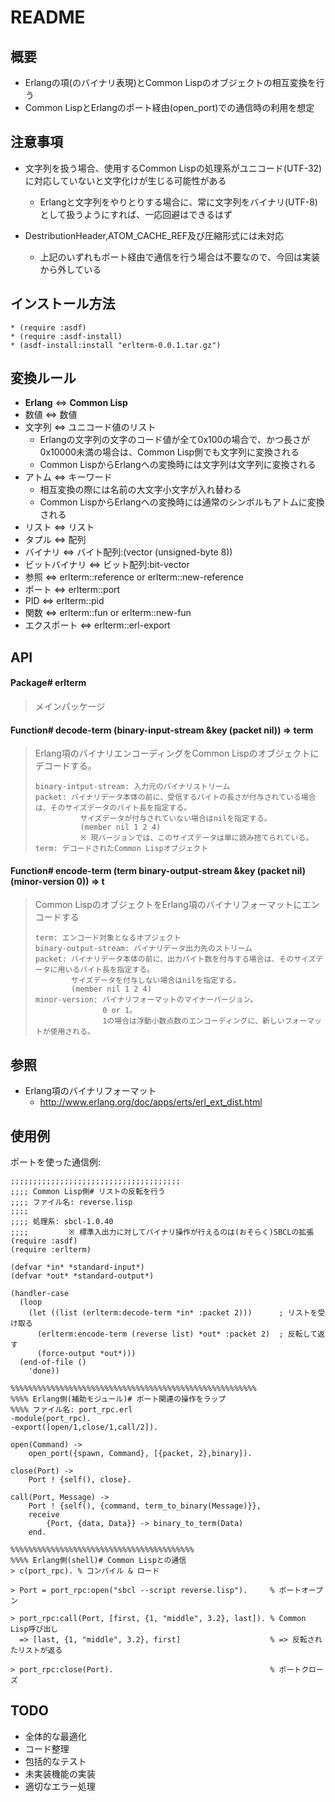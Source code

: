 # README
## 概要
- Erlangの項(のバイナリ表現)とCommon Lispのオブジェクトの相互変換を行う
- Common LispとErlangのポート経由(open_port)での通信時の利用を想定

## 注意事項
- 文字列を扱う場合、使用するCommon Lispの処理系がユニコード(UTF-32)に対応していないと文字化けが生じる可能性がある
  - Erlangと文字列をやりとりする場合に、常に文字列をバイナリ(UTF-8)として扱うようにすれば、一応回避はできるはず

- DestributionHeader,ATOM_CACHE_REF及び圧縮形式には未対応
  - 上記のいずれもポート経由で通信を行う場合は不要なので、今回は実装から外している

## インストール方法
    * (require :asdf)
    * (require :asdf-install)
    * (asdf-install:install "erlterm-0.0.1.tar.gz")

## 変換ルール
- **Erlang** <=> **Common Lisp**
- 数値 <=> 数値
- 文字列 <=> ユニコード値のリスト  
  - Erlangの文字列の文字のコード値が全て0x100の場合で、かつ長さが0x10000未満の場合は、Common Lisp側でも文字列に変換される
  - Common LispからErlangへの変換時には文字列は文字列に変換される
- アトム <=> キーワード
  - 相互変換の際には名前の大文字小文字が入れ替わる
  - Common LispからErlangへの変換時には通常のシンボルもアトムに変換される
- リスト <=> リスト
- タプル <=> 配列
- バイナリ <=> バイト配列:(vector (unsigned-byte 8))
- ビットバイナリ <=> ビット配列:bit-vector
- 参照 <=> erlterm::reference or erlterm::new-reference
- ポート <=> erlterm::port
- PID <=> erlterm::pid
- 関数 <=> erlterm::fun or erlterm::new-fun
- エクスポート <=> erlterm::erl-export

## API
#### Package# erlterm
> メインパッケージ

#### Function# decode-term (binary-input-stream &key (packet nil)) => term
> Erlang項のバイナリエンコーディングをCommon Lispのオブジェクトにデコードする。 
> 
>     binary-intput-stream: 入力元のバイナリストリーム  
>     packet: バイナリデータ本体の前に、受信するバイトの長さが付与されている場合は、そのサイズデータのバイト長を指定する。  
>               サイズデータが付与されていない場合はnilを指定する。  
>               (member nil 1 2 4)  
>               ※ 現バージョンでは、このサイズデータは単に読み捨てられている。  
>     term: デコードされたCommon Lispオブジェクト

#### Function# encode-term (term binary-output-stream &key (packet nil) (minor-version 0)) => t
> Common LispのオブジェクトをErlang項のバイナリフォーマットにエンコードする  
>
>     term: エンコード対象となるオブジェクト  
>     binary-output-stream: バイナリデータ出力先のストリーム  
>     packet: バイナリデータ本体の前に、出力バイト数を付与する場合は、そのサイズデータに用いるバイト長を指定する。  
>             サイズデータを付与しない場合はnilを指定する。
>             (member nil 1 2 4)
>     minor-version: バイナリフォーマットのマイナーバージョン。
>                    0 or 1。
>                    1の場合は浮動小数点数のエンコーディングに、新しいフォーマットが使用される。

## 参照
- Erlang項のバイナリフォーマット
  - <http://www.erlang.org/doc/apps/erts/erl_ext_dist.html>

## 使用例
ポートを使った通信例:

    ;;;;;;;;;;;;;;;;;;;;;;;;;;;;;;;;;;;;;;
    ;;;; Common Lisp側# リストの反転を行う
    ;;;; ファイル名: reverse.lisp
    ;;;;
    ;;;; 処理系: sbcl-1.0.40  
    ;;;;         ※ 標準入出力に対してバイナリ操作が行えるのは(おそらく)SBCLの拡張
    (require :asdf)
    (require :erlterm)
    
    (defvar *in* *standard-input*)
    (defvar *out* *standard-output*)
    
    (handler-case
      (loop
        (let ((list (erlterm:decode-term *in* :packet 2)))      ; リストを受け取る
          (erlterm:encode-term (reverse list) *out* :packet 2)  ; 反転して返す
          (force-output *out*)))
      (end-of-file ()
        'done))

    %%%%%%%%%%%%%%%%%%%%%%%%%%%%%%%%%%%%%%%%%%%%%%%%%%%%%%%
    %%%% Erlang側(補助モジュール)# ポート関連の操作をラップ
    %%%% ファイル名: port_rpc.erl
    -module(port_rpc).
    -export([open/1,close/1,call/2]).
    
    open(Command) ->
        open_port({spawn, Command}, [{packet, 2},binary]).
    
    close(Port) ->
        Port ! {self(), close}.
    
    call(Port, Message) ->
        Port ! {self(), {command, term_to_binary(Message)}},
        receive 
            {Port, {data, Data}} -> binary_to_term(Data)
        end.

    %%%%%%%%%%%%%%%%%%%%%%%%%%%%%%%%%%%%%%%%%
    %%%% Erlang側(shell)# Common Lispとの通信
    > c(port_rpc). % コンパイル & ロード
    
    > Port = port_rpc:open("sbcl --script reverse.lisp").     % ポートオープン
    
    > port_rpc:call(Port, [first, {1, "middle", 3.2}, last]). % Common Lisp呼び出し
      => [last, {1, "middle", 3.2}, first]                    % => 反転されたリストが返る

    > port_rpc:close(Port).                                   % ポートクローズ


## TODO
- 全体的な最適化
- コード整理
- 包括的なテスト
- 未実装機能の実装
- 適切なエラー処理
